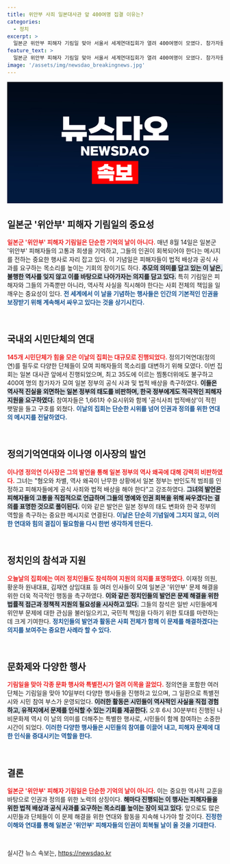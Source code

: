 ```yaml
---
title: 위안부 사죄 일본대사관 앞 400여명 집결 이유는?
categories:
  - 정치
excerpt: >
  일본군 위안부 피해자 기림일 맞아 서울서 세계연대집회가 열려 400여명이 모였다. 참가자들은 일본 정부의 사과와 한국 정부의 피해자 지원을 촉구하며 힘차게 목소리를 높였다. 역사를 잊지 않고 연대의 중요성을 강조한 이날의 의미가 더욱 깊어졌다.
feature_text: >
  일본군 위안부 피해자 기림일 맞아 서울서 세계연대집회가 열려 400여명이 모였다. 참가자들은 일본 정부의 사과와 한국 정부의 피해자 지원을 촉구하며 힘차게 목소리를 높였다. 역사를 잊지 않고 연대의 중요성을 강조한 이날의 의미가 더욱 깊어졌다.
image: '/assets/img/newsdao_breakingnews.jpg'
---
```


<p><img src="/assets/img/newsdao_breakingnews.jpg" alt="koreaapp 속보" /></p>

<h2 data-ke-size="size26">일본군 '위안부' 피해자 기림일의 중요성</h2>

<p data-ke-size="size16"><b><span style="color: #ee2323;">일본군 '위안부' 피해자 기림일은 단순한 기억의 날이 아니다.</span></b> 매년 8월 14일은 일본군 '위안부' 피해자들의 고통과 희생을 기억하고, 그들의 인권이 회복되어야 한다는 메시지를 전하는 중요한 행사로 자리 잡고 있다. 이 기념일은 피해자들이 법적 배상과 공식 사과를 요구하는 목소리를 높이는 기회의 장이기도 하다. <b><span style="background-color: #21538527;">추모의 의미를 담고 있는 이 날은, 불행한 역사를 잊지 않고 이를 바탕으로 나아가자는 의지를 담고 있다.</span></b> 특히 기림일은 피해자와 그들의 가족뿐만 아니라, 역사적 사실을 직시해야 한다는 사회 전체의 책임을 일깨우는 중요성이 있다. <b><span style="color: #1a5490;">전 세계에서 이 날을 기념하는 행사들은 인간의 기본적인 인권을 보장받기 위해 계속해서 싸우고 있다는 것을 상기시킨다.</span></b></p>

<p data-ke-size="size16">&nbsp;</p>

<h2 data-ke-size="size26">국내외 시민단체의 연대</h2>

<p data-ke-size="size16"><b><span style="color: #ee2323;">145개 시민단체가 힘을 모은 이날의 집회는 대규모로 진행되었다.</span></b> 정의기억연대(정의연)를 필두로 다양한 단체들이 모여 피해자들의 목소리를 대변하기 위해 모였다. 이번 집회는 일본 대사관 앞에서 진행되었으며, 최고 35도에 이르는 찜통더위에도 불구하고 400여 명의 참가자가 모여 일본 정부의 공식 사과 및 법적 배상을 촉구하였다. <b><span style="background-color: #21538527;">이들은 역사적 진실을 외면하는 일본 정부의 태도를 비판하며, 한국 정부에게도 적극적인 피해자 지원을 요구하였다.</span></b> 참여자들은 1,661차 수요시위와 함께 '공식사죄 법적배상'이 적힌 팻말을 들고 구호를 외쳤다. <b><span style="color: #1a5490;">이날의 집회는 단순한 시위를 넘어 인권과 정의를 위한 연대의 메시지를 전달하였다.</span></b></p>

<p data-ke-size="size16">&nbsp;</p>

<h2 data-ke-size="size26">정의기억연대와 이나영 이사장의 발언</h2>

<p data-ke-size="size16"><b><span style="color: #ee2323;">이나영 정의연 이사장은 그의 발언을 통해 일본 정부의 역사 왜곡에 대해 강력히 비판하였다.</span></b> 그녀는 "혐오와 차별, 역사 왜곡이 난무한 상황에서 일본 정부는 반인도적 범죄를 인정하고 피해자들에게 공식 사죄와 법적 배상을 해야 한다"고 강조하였다. <b><span style="background-color: #21538527;">그녀의 발언은 피해자들의 고통을 직접적으로 언급하며 그들의 명예와 인권 회복을 위해 싸우겠다는 결의를 표명한 것으로 풀이된다.</span></b> 이와 같은 발언은 일본 정부의 태도 변화와 한국 정부의 역할을 촉구하는 중요한 메시지로 연결된다. <b><span style="color: #1a5490;">이날은 단순히 기념일에 그치지 않고, 이러한 연대와 힘의 결집이 필요함을 다시 한번 생각하게 만든다.</span></b></p>

<p data-ke-size="size16">&nbsp;</p>

<h2 data-ke-size="size26">정치인의 참석과 지원</h2>

<p data-ke-size="size16"><b><span style="color: #ee2323;">오늘날의 집회에는 여러 정치인들도 참석하여 지원의 의지를 표명하였다.</span></b> 이재정 의원, 황운하 원내대표, 김재연 상임대표 등 여러 인사들이 모여 일본군 '위안부' 문제 해결을 위한 더욱 적극적인 행동을 촉구하였다. <b><span style="background-color: #21538527;">이와 같은 정치인들의 발언은 문제 해결을 위한 법률적 접근과 정책적 지원의 필요성을 시사하고 있다.</span></b> 그들의 참석은 일반 시민들에게 위안부 문제에 대한 관심을 불러일으키고, 국민적 책임을 다하기 위한 토대를 마련하는 데 크게 기여한다. <b><span style="color: #1a5490;">정치인들의 발언과 활동은 사회 전체가 함께 이 문제를 해결하겠다는 의지를 보여주는 중요한 사례라 할 수 있다.</span></b></p>

<p data-ke-size="size16">&nbsp;</p>

<h2 data-ke-size="size26">문화제와 다양한 행사</h2>

<p data-ke-size="size16"><b><span style="color: #ee2323;">기림일을 맞아 각종 문화 행사와 특별전시가 열려 이목을 끌었다.</span></b> 정의연을 포함한 여러 단체는 기림일을 맞아 10일부터 다양한 행사들을 진행하고 있으며, 그 일환으로 특별전시와 시민 참여 부스가 운영되었다. <b><span style="background-color: #21538527;">이러한 활동은 시민들이 역사적인 사실을 직접 경험하고, 유적지에서 문제를 인식할 수 있는 기회를 제공한다.</span></b> 오후 6시 30분부터 진행된 나비문화제 역시 이 날의 의미를 더해주는 특별한 행사로, 시민들이 함께 참여하는 소중한 시간이 되었다. <b><span style="color: #1a5490;">이러한 다양한 행사들은 시민들의 참여를 이끌어 내고, 피해자 문제에 대한 인식을 증대시키는 역할을 한다.</span></b></p>

<p data-ke-size="size16">&nbsp;</p>

<h2 data-ke-size="size26">결론</h2>

<p data-ke-size="size16"><b><span style="color: #ee2323;">일본군 '위안부' 피해자 기림일은 단순한 기억의 날이 아니다.</span></b> 이는 중요한 역사적 교훈을 바탕으로 인권과 정의를 위한 노력의 상징이다. <b><span style="background-color: #21538527;">해마다 진행되는 이 행사는 피해자들을 위한 법적 배상과 공식 사과를 요구하는 목소리를 높이는 장이 되고 있다.</span></b> 앞으로도 많은 시민들과 단체들이 이 문제 해결을 위한 연대와 활동을 지속해 나가야 할 것이다. <b><span style="color: #1a5490;">진정한 이해와 연대를 통해 일본군 '위안부' 피해자들의 인권이 회복될 날이 올 것을 기대한다.</span></b></p>

<p data-ke-size="size16">&nbsp;</p>
실시간 뉴스 속보는, <a href="https://newsdao.kr" rel="dofollow">https://newsdao.kr</a>



